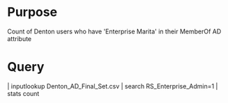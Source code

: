 # Purpose

Count of Denton users who have 'Enterprise Marita' in their MemberOf AD attribute

# Query

| inputlookup Denton_AD_Final_Set.csv
| search RS_Enterprise_Admin=1
| stats count
